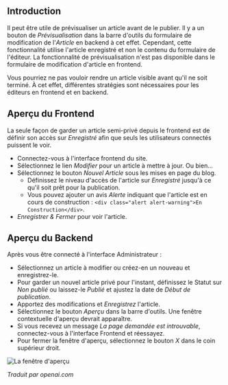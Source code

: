 <!-- Filename: J4.x:Article_Preview / Display title: Article : Aperçu -->

## Introduction

Il peut être utile de prévisualiser un article avant de le publier. Il y a un bouton de *Prévisualisation* dans la barre d'outils du formulaire de modification de l'*Article* en backend à cet effet. Cependant, cette fonctionnalité utilise l'article enregistré et non le contenu du formulaire de l'éditeur. La fonctionnalité de prévisualisation n'est pas disponible dans le formulaire de modification d'article en frontend.

Vous pourriez ne pas vouloir rendre un article visible avant qu'il ne soit terminé. À cet effet, différentes stratégies sont nécessaires pour les éditeurs en frontend et en backend.

## Aperçu du Frontend

La seule façon de garder un article semi-privé depuis le frontend est de définir son accès sur *Enregistré* afin que seuls les utilisateurs connectés puissent le voir.

- Connectez-vous à l'interface frontend du site.
- Sélectionnez le lien *Modifier* pour un article à mettre à jour. Ou bien...
- Sélectionnez le bouton *Nouvel Article* sous les mises en page du blog.
  - Définissez le niveau d'accès de l'article sur *Enregistré* jusqu'à ce qu'il soit prêt pour la publication.
  - Vous pouvez ajouter un avis *Alerte* indiquant que l'article est en cours de construction : `<div class="alert alert-warning">En Construction</div>`.
- *Enregistrer & Fermer* pour voir l'article.

## Aperçu du Backend

Après vous être connecté à l'interface Administrateur :

- Sélectionnez un article à modifier ou créez-en un nouveau et enregistrez-le.
- Pour garder un nouvel article privé pour l'instant, définissez le Statut sur *Non publié* ou laissez-le *Publié* et ajustez la date de *Début de publication*.
- Apportez des modifications et *Enregistrez* l'article.
- Sélectionnez le bouton *Aperçu* dans la barre d'outils. Une fenêtre contextuelle d'aperçu devrait apparaître.
- Si vous recevez un message *La page demandée est introuvable*, connectez-vous à l'interface Frontend et réessayez.
- Pour fermer la fenêtre d'aperçu, sélectionnez le bouton *X* dans le coin supérieur droit.

![La fenêtre d'aperçu](../../../en/images/getting-started/article-edit-preview.png)

*Traduit par openai.com*

